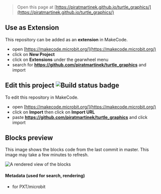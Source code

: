 
> Open this page at [https://piratmartinek.github.io/turtle_graphics/](https://piratmartinek.github.io/turtle_graphics/)

## Use as Extension

This repository can be added as an **extension** in MakeCode.

* open [https://makecode.microbit.org/](https://makecode.microbit.org/)
* click on **New Project**
* click on **Extensions** under the gearwheel menu
* search for **https://github.com/piratmartinek/turtle_graphics** and import

## Edit this project ![Build status badge](https://github.com/piratmartinek/turtle_graphics/workflows/MakeCode/badge.svg)

To edit this repository in MakeCode.

* open [https://makecode.microbit.org/](https://makecode.microbit.org/)
* click on **Import** then click on **Import URL**
* paste **https://github.com/piratmartinek/turtle_graphics** and click import

## Blocks preview

This image shows the blocks code from the last commit in master.
This image may take a few minutes to refresh.

![A rendered view of the blocks](https://github.com/piratmartinek/turtle_graphics/raw/master/.github/makecode/blocks.png)

#### Metadata (used for search, rendering)

* for PXT/microbit
<script src="https://makecode.com/gh-pages-embed.js"></script><script>makeCodeRender("{{ site.makecode.home_url }}", "{{ site.github.owner_name }}/{{ site.github.repository_name }}");</script>
